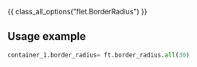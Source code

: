 {{ class_all_options("flet.BorderRadius") }}

## Usage example

```python
container_1.border_radius= ft.border_radius.all(30)
```
